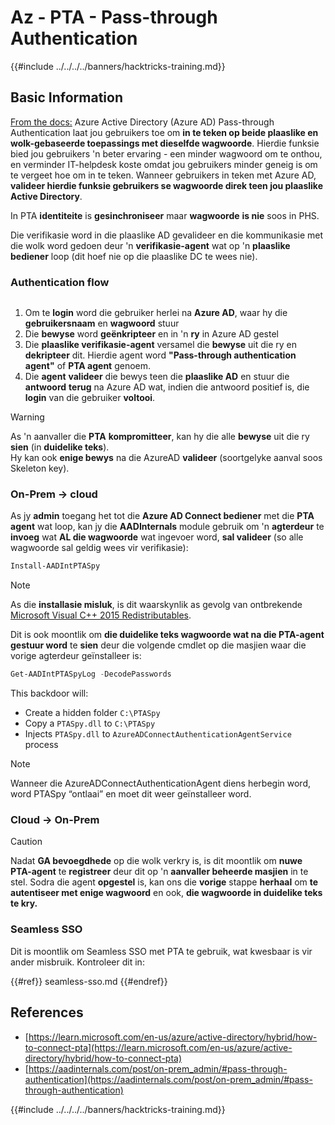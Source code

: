 # Az - PTA - Pass-through Authentication

{{#include ../../../../banners/hacktricks-training.md}}

## Basic Information

[From the docs:](https://learn.microsoft.com/en-us/entra/identity/hybrid/connect/how-to-connect-pta) Azure Active Directory (Azure AD) Pass-through Authentication laat jou gebruikers toe om **in te teken op beide plaaslike en wolk-gebaseerde toepassings met dieselfde wagwoorde**. Hierdie funksie bied jou gebruikers 'n beter ervaring - een minder wagwoord om te onthou, en verminder IT-helpdesk koste omdat jou gebruikers minder geneig is om te vergeet hoe om in te teken. Wanneer gebruikers in teken met Azure AD, **valideer hierdie funksie gebruikers se wagwoorde direk teen jou plaaslike Active Directory**.

In PTA **identiteite** is **gesinchroniseer** maar **wagwoorde** **is nie** soos in PHS.

Die verifikasie word in die plaaslike AD gevalideer en die kommunikasie met die wolk word gedoen deur 'n **verifikasie-agent** wat op 'n **plaaslike bediener** loop (dit hoef nie op die plaaslike DC te wees nie).

### Authentication flow

<figure><img src="../../../../images/image (92).png" alt=""><figcaption></figcaption></figure>

1. Om te **login** word die gebruiker herlei na **Azure AD**, waar hy die **gebruikersnaam** en **wagwoord** stuur
2. Die **bewyse** word **geënkripteer** en in 'n **ry** in Azure AD gestel
3. Die **plaaslike verifikasie-agent** versamel die **bewyse** uit die ry en **dekripteer** dit. Hierdie agent word **"Pass-through authentication agent"** of **PTA agent** genoem.
4. Die **agent** **valideer** die bewys teen die **plaaslike AD** en stuur die **antwoord** **terug** na Azure AD wat, indien die antwoord positief is, die **login** van die gebruiker **voltooi**.

> [!WARNING]
> As 'n aanvaller die **PTA** **kompromitteer**, kan hy die alle **bewyse** uit die ry **sien** (in **duidelike teks**).\
> Hy kan ook **enige bewys** na die AzureAD **valideer** (soortgelyke aanval soos Skeleton key).

### On-Prem -> cloud

As jy **admin** toegang het tot die **Azure AD Connect bediener** met die **PTA** **agent** wat loop, kan jy die **AADInternals** module gebruik om 'n **agterdeur** te **invoeg** wat **AL die wagwoorde** wat ingevoer word, **sal valideer** (so alle wagwoorde sal geldig wees vir verifikasie):
```powershell
Install-AADIntPTASpy
```
> [!NOTE]
> As die **installasie misluk**, is dit waarskynlik as gevolg van ontbrekende [Microsoft Visual C++ 2015 Redistributables](https://download.microsoft.com/download/6/A/A/6AA4EDFF-645B-48C5-81CC-ED5963AEAD48/vc_redist.x64.exe).

Dit is ook moontlik om **die duidelike teks wagwoorde wat na die PTA-agent gestuur word** te **sien** deur die volgende cmdlet op die masjien waar die vorige agterdeur geïnstalleer is:
```powershell
Get-AADIntPTASpyLog -DecodePasswords
```
This backdoor will:

- Create a hidden folder `C:\PTASpy`
- Copy a `PTASpy.dll` to `C:\PTASpy`
- Injects `PTASpy.dll` to `AzureADConnectAuthenticationAgentService` process

> [!NOTE]
> Wanneer die AzureADConnectAuthenticationAgent diens herbegin word, word PTASpy “ontlaai” en moet dit weer geïnstalleer word.

### Cloud -> On-Prem

> [!CAUTION]
> Nadat **GA bevoegdhede** op die wolk verkry is, is dit moontlik om **nuwe PTA-agent** te **registreer** deur dit op 'n **aanvaller beheerde masjien** in te stel. Sodra die agent **opgestel** is, kan ons die **vorige** stappe **herhaal** om **te autentiseer met enige wagwoord** en ook, **die wagwoorde in duidelike teks te kry.**

### Seamless SSO

Dit is moontlik om Seamless SSO met PTA te gebruik, wat kwesbaar is vir ander misbruik. Kontroleer dit in:

{{#ref}}
seamless-sso.md
{{#endref}}

## References

- [https://learn.microsoft.com/en-us/azure/active-directory/hybrid/how-to-connect-pta](https://learn.microsoft.com/en-us/azure/active-directory/hybrid/how-to-connect-pta)
- [https://aadinternals.com/post/on-prem_admin/#pass-through-authentication](https://aadinternals.com/post/on-prem_admin/#pass-through-authentication)

{{#include ../../../../banners/hacktricks-training.md}}
